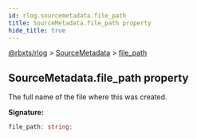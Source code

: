 ```yaml
---
id: rlog.sourcemetadata.file_path
title: SourceMetadata.file_path property
hide_title: true
---
```


[@rbxts/rlog](./rlog.md) &gt; [SourceMetadata](./rlog.sourcemetadata.md) &gt; [file_path](./rlog.sourcemetadata.file_path.md)

## SourceMetadata.file_path property

The full name of the file where this was created.

**Signature:**

```typescript
file_path: string;
```